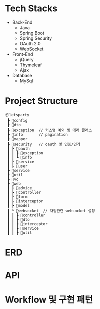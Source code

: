 # Tech Stacks
- Back-End
  - Java
  - Spring Boot
  - Spring Security
  - OAuth 2.0
  - WebSocket
- Front-End
  - jQuery
  - Thymeleaf
  - Ajax
- Database
  - MySql
# Project Structure
```
📦letsparty
 ┣ 📂config
 ┣ 📂dto
 ┣ 📂exception  // 커스텀 예외 및 에러 클래스
 ┣ 📂info       // pagination
 ┣ 📂mapper
 ┣ 📂security   // oauth 및 인증/인가
 ┃ ┣ 📂oauth
 ┃ ┃ ┣ 📂exception
 ┃ ┃ ┗ 📂info
 ┃ ┣ 📂service
 ┃ ┣ 📂user
 ┣ 📂service
 ┣ 📂util
 ┣ 📂vo
 ┣ 📂web
 ┃ ┣ 📂advice
 ┃ ┣ 📂controller
 ┃ ┣ 📂form
 ┃ ┣ 📂interceptor
 ┃ ┣ 📂model
 ┃ ┗ 📂websocket  // 채팅관련 websocket 설정
 ┃ ┃ ┣ 📂controller
 ┃ ┃ ┣ 📂dto
 ┃ ┃ ┣ 📂interceptor
 ┃ ┃ ┣ 📂service
 ┃ ┃ ┣ 📂util
```
# ERD
# API
# Workflow 및 구현 패턴

